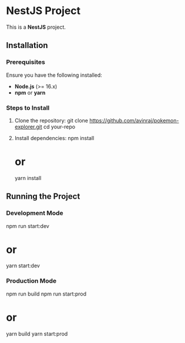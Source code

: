 # NestJS Project

This is a **NestJS** project.

## Installation

### Prerequisites
Ensure you have the following installed:
- **Node.js** (>= 16.x)
- **npm** or **yarn**

### Steps to Install
1. Clone the repository:
   git clone https://github.com/avinraj/pokemon-explorer.git
   cd your-repo

2. Install dependencies:
   npm install
   # or
   yarn install

## Running the Project

### Development Mode
npm run start:dev
# or
yarn start:dev

### Production Mode
npm run build
npm run start:prod
# or
yarn build
yarn start:prod

